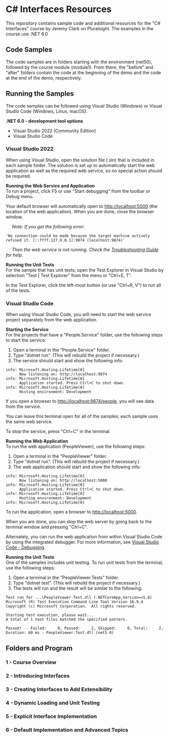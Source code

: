# C# Interfaces Resources

This repository contains sample code and additional resources for the "C# Interfaces" course by Jeremy Clark on Pluralsight. The examples in the course use .NET 6.0  

## Code Samples

The code samples are in folders starting with the environment (net50), followed by the course module (module1). From there, the "before" and "after" folders contain the code at the beginning of the demo and the code at the end of the demo, respectively.

## Running the Samples

The code samples can be followed using Visual Studio (Windows) or Visual Studio Code (Windows, Linux, macOS).

**.NET 6.0 - development tool options**  

* Visual Studio 2022 (Community Edition)  
* Visual Studio Code  

### Visual Studio 2022

When using Visual Studio, open the solution file (.sln) that is included in each sample folder. The solution is set up to automatically start the web application as well as the required web service, so no special action should be required.

**Running the Web Service and Application**  
To run a project, click F5 or use "Start debugging" from the toolbar or Debug menu.

Your default browser will automatically open to <http://localhost:5000> (the location of the web application). When you are done, close the browser window.

&nbsp;&nbsp;&nbsp;&nbsp;&nbsp;*Note: If you get the following error:*

```
'No connection could be made because the target machine actively refused it. [::ffff:127.0.0.1]:9874 (localhost:9874)'
```

&nbsp;&nbsp;&nbsp;&nbsp;&nbsp;*Then the web service is not running. Check the [Troubleshooting Guide](/TroubleShooting.md) for help.*

**Running the Unit Tests**  
For the sample that has unit tests, open the Test Explorer in Visual Studio by selection "Test | Test Explorer" from the menu or "Ctrl+E, T".

In the Test Explorer, click the left-most button (or use "Ctrl+R, V") to run all of the tests.

### Visual Studio Code

When using Visual Studio Code, you will need to start the web service project separately from the web application.

**Starting the Service**  
For the projects that have a "People.Service" folder, use the following steps to start the service:

1. Open a terminal in the "People.Service" folder.
2. Type "dotnet run". (This will rebuild the project if necessary.)
3. The service should start and show the following info:

```
info: Microsoft.Hosting.Lifetime[0]
      Now listening on: http://localhost:9874
info: Microsoft.Hosting.Lifetime[0]
      Application started. Press Ctrl+C to shut down.
info: Microsoft.Hosting.Lifetime[0]
      Hosting environment: Development
```

If you open a browser to <http://localhost:9874/people>, you will see data from the service.

You can leave this terminal open for all of the samples; each sample uses the same web service.

To stop the service, press "Ctrl+C" in the terminal.

**Running the Web Application**  
To run the web application (PeopleViewer), use the following steps:

1. Open a terminal in the "PeopleViewer" folder.
2. Type "dotnet run". (This will rebuild the project if necessary.)
3. The web application should start and show the following info:

```
info: Microsoft.Hosting.Lifetime[0]
      Now listening on: http://localhost:5000
info: Microsoft.Hosting.Lifetime[0]
      Application started. Press Ctrl+C to shut down.
info: Microsoft.Hosting.Lifetime[0]
      Hosting environment: Development
info: Microsoft.Hosting.Lifetime[0]
```

To run the application, open a browser to <http://localhost:5000>.

When you are done, you can stop the web server by going back to the terminal window and pressing "Ctrl+C".

Alternately, you can run the web application from within Visual Studio Code by using the integrated debugger. For more information, see [Visual Studio Code - Debugging](https://code.visualstudio.com/docs/editor/debugging).

**Running the Unit Tests**  
One of the samples includes unit testing. To run unit tests from the terminal, use the following steps:

1. Open a terminal in the "PeopleViewer.Tests" folder.
2. Type "dotnet test". (This will rebuild the project if necessary.)
3. The tests will run and the result will be similar to the following:

```
Test run for ...\PeopleViewer.Test.dll (.NETCoreApp,Version=v5.0)
Microsoft (R) Test Execution Command Line Tool Version 16.9.4
Copyright (c) Microsoft Corporation.  All rights reserved.

Starting test execution, please wait...
A total of 1 test files matched the specified pattern.

Passed!  - Failed:     0, Passed:     2, Skipped:     0, Total:     2, Duration: 60 ms - PeopleViewer.Test.dll (net5.0)
```


## Folders and Program

### 1 - Course Overview

### 2 - Introducing Interfaces

### 3 - Creating Interfaces to Add Extensibility

### 4 - Dynamic Loading and Unit Testing

### 5 - Explicit Interface Implementation

### 6 - Default Implementation and Advanced Topics
